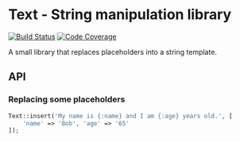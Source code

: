 # Text - String manipulation library

[![Build Status](https://travis-ci.org/crysalead/text.png?branch=master)](https://travis-ci.org/crysalead/text)
[![Code Coverage](https://scrutinizer-ci.com/g/crysalead/text/badges/coverage.png?b=master)](https://scrutinizer-ci.com/g/crysalead/text/)

A small library that replaces placeholders into a string template.

## API

### Replacing some placeholders

```php
Text::insert('My name is {:name} and I am {:age} years old.', [
    'name' => 'Bob', 'age' => '65'
]);
```
